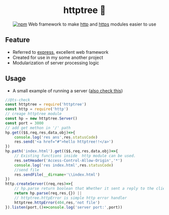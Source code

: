 <div align="center">

# httptree 🌲
[![npm](https://img.shields.io/npm/v/httptree.svg)](https://www.npmjs.com/package/httptree)
Web framework to make [http] and [https] modules easier to use
</div>

## Feature
- Referred to [express](express), excellent  web framework 
- Created for use in my some another project
- Modularization of server processing logic

## Usage
- A small example of running a server ([also check this](./example/example.js))
```js
//@ts-check
const httptree = require('httptree')
const http = require('http')
// creage httptree module
const hp = new httptree.Server() 
const port = 3000
// add get methon in '/' path
hp.get(($$,req,res,data,obj)=>{ 
    console.log('res ans',res.statusCode)
    res.send('<a href="#">hello httptree!!</a>')
})
hp.path('index.html').get(($$,req,res,data,obj)=>{
    // Existing functions inside  http module can be used.
    res.setHeader('Access-Control-Allow-Origin','*')
    console.log('res index.html',res.statusCode)
    //send file
    res.sendFile(__dirname+'\\index.html')
})
http.createServer((req,res)=>{ 
    // hp.parse return boolean that Whether it sent a reply to the client
    return hp.parse(req,res,{}) ||
    // httptree.httpError is simple http error handler
    httptree.httpError(404,res,'not file')
}).listen(port,()=>console.log('server port:',port))
```



[http]: https://nodejs.org/dist/latest-v16.x/docs/api/http.html
[https]: https://nodejs.org/dist/latest-v16.x/docs/api/https.html